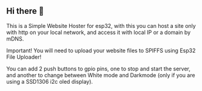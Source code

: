 ## Hi there 👋

This is a Simple Website Hoster for esp32, with this you can host a site only with http on your local network, and access it with local IP or a domain by mDNS.

Important! You will need to upload your website files to SPIFFS using Esp32 File Uploader!

You can add 2 push buttons to gpio pins, one to stop and start the server, and another to change between White mode and Darkmode (only if you are using a SSD1306 i2c oled display).



